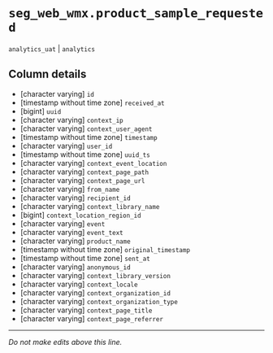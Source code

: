 # `seg_web_wmx.product_sample_requested`
`analytics_uat` | `analytics`

## Column details
* [character varying] `id`
* [timestamp without time zone] `received_at`
* [bigint]    `uuid`
* [character varying] `context_ip`
* [character varying] `context_user_agent`
* [timestamp without time zone] `timestamp`
* [character varying] `user_id`
* [timestamp without time zone] `uuid_ts`
* [character varying] `context_event_location`
* [character varying] `context_page_path`
* [character varying] `context_page_url`
* [character varying] `from_name`
* [character varying] `recipient_id`
* [character varying] `context_library_name`
* [bigint]    `context_location_region_id`
* [character varying] `event`
* [character varying] `event_text`
* [character varying] `product_name`
* [timestamp without time zone] `original_timestamp`
* [timestamp without time zone] `sent_at`
* [character varying] `anonymous_id`
* [character varying] `context_library_version`
* [character varying] `context_locale`
* [character varying] `context_organization_id`
* [character varying] `context_organization_type`
* [character varying] `context_page_title`
* [character varying] `context_page_referrer`

-------------------------------------------------------------------------------
*Do not make edits above this line.*
